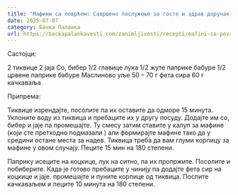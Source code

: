 ```yaml
---
title: "Мафини са поврћем: Савршено послужење за госте и здрав доручак или вечера"
date: 2025-07-07
category: Бачка Паланка
url: https://backapalankavesti.com/zanimljivosti/recepti/mafini-sa-povrcem-savrseno-posluzenje-za-goste-i-zdrav-dorucak-ili-vecera2/
---
```


Састојци:

2 тиквице
2 јаја
Со, бибер
1/2 главице лука
1/2 жуте паприке бабуре
1/2 црвене паприке бабуре
Маслиново уље
50 – 70 г фета сира
60 г качкаваља

Припрема:

Тиквице изрендајте, посолите па их оставите да одморе 15 минута. Уклоните воду из тиквица и пребаците их у другу посуду. Додајте им со, бибер и јаје па промешајте. Ту смесу затим ставите у калуп за мафине (који сте претходно подмазали ) али формирајте мафине тако да у средини остане места за надев. Тиквица треба да вам глуми корпицу за мафине у овом случају. Пеците 15 мин на 180 степени.

Паприку исеците на коцкице, лук на ситно, па их пропржите. Посолите и побиберите. Када је готово пребаците у чинију па додајте фета сир на коцкице и јаје. промешајте и пуните корпице од тиквица. Поспите качкаваљем и пеците 10 минута на 180 степени.

